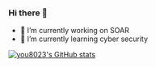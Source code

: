 ### Hi there 👋
- 🔭 I’m currently working on SOAR
- 🌱 I’m currently learning cyber security

[![you8023's GitHub stats](https://github-readme-stats.vercel.app/api?username=you8023)](https://github.com/anuraghazra/github-readme-stats)

<!--
**you8023/you8023** is a ✨ _special_ ✨ repository because its `README.md` (this file) appears on your GitHub profile.

Here are some ideas to get you started:

- 🔭 I’m currently working on ...
- 🌱 I’m currently learning ...
- 👯 I’m looking to collaborate on ...
- 🤔 I’m looking for help with ...
- 💬 Ask me about ...
- 📫 How to reach me: ...
- 😄 Pronouns: ...
- ⚡ Fun fact: ...
-->
